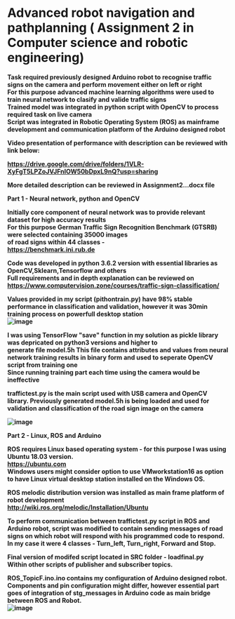 # Advanced robot navigation and pathplanning ( Assignment 2 in Computer science and robotic engineering)

<b />Task required previously designed Arduino robot to recognise traffic signs on the camera and perform movement either on left or right  
<b />For this purpose advanced machine learning algorithms were used to train neural network to clasify and valide traffic signs  
<b />Trained model was integrated in python script with OpenCV to process required task on live camera  
<b />Script was integrated in Robotic Operating System (ROS) as mainframe development and communication platform of the Arduino designed robot  

<b />Video presentation of performance with description can be reviewed with link below:  

<b />https://drive.google.com/drive/folders/1VLR-XyFgT5LPZoJVJFnIOW50bDpxL9nQ?usp=sharing

<b />More detailed description can be reviewed in Assignment2...docx file

<b />    Part  1 - Neural network, python and OpenCV <b />
<b />
  
<b />    Initially core component of neural network was to provide relevant dataset for high accuracy results  
<b />    For this purpose German Traffic Sign Recognition Benchmark (GTSRB) were selected containing 35000 images  
<b />    of road signs within 44 classes -  
https://benchmark.ini.rub.de  

<b />    Code was developed in python 3.6.2 version with essential libraries as OpenCV,Sklearn,Tensorflow and others  
<b />    Full requirements and in depth explanation can be reviewed on  
https://www.computervision.zone/courses/traffic-sign-classification/    

<b />    Values provided in my script (pithontrain.py) have 98% stable performance in classification and validation, however it was 30min training process on powerfull desktop station  
![image](https://user-images.githubusercontent.com/58305266/192403694-90d246c9-25e1-4feb-a8a5-7d6e6b104ce6.png)

<b />    I was using TensorFlow "save" function in my solution as pickle library was depricated on python3 versions and higher to  
<b />    generate file model.5h
<b />    This file contains attributes and values from neural network training results in binary form and used to seperate OpenCV script from training one  
Since running training part each time using the camera would be ineffective  
  
traffictest.py is the main script used with USB camera and OpenCV library. Previously generated model.5h is being loaded and used for validation and classification of the road sign image on the camera

![image](https://user-images.githubusercontent.com/58305266/192403330-05a1cba6-59bb-40c1-845b-7326b2c8a6e3.png)

Part 2 - Linux, ROS and Arduino  
  
ROS requires Linux based operating system - for this purpose I was using Ubuntu 18.03 version.  
https://ubuntu.com  
Windows users might consider option to use VMworkstation16 as option to have Linux virtual desktop station installed on the Windows OS.  
  
ROS melodic distribution version was installed as main frame platform of robot development  
http://wiki.ros.org/melodic/Installation/Ubuntu  
  
To perform communication between traffictest.py script in ROS and Arduino robot, script was modified to contain sending messages of road signs on which robot will respond with his programmed code to respond. In my case it were 4 classes - Turn_left, Turn_right, Forward and Stop.  

Final version of modifed script located in SRC folder - loadfinal.py  
Within other scripts of publisher and subscriber topics.  
  
ROS_TopicF.ino.ino contains my configuration of Arduino designed robot. Components and pin configuration might differ, however essential part goes of integration of stg_messages in Arduino code as main bridge between ROS and Robot.  
![image](https://user-images.githubusercontent.com/58305266/192407489-de5baa74-c8ec-4fcf-be2e-3b7e2794e86c.png)

